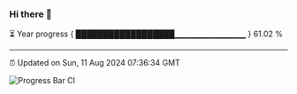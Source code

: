 ### Hi there 👋

⏳ Year progress { ██████████████████▁▁▁▁▁▁▁▁▁▁▁▁ } 61.02 %

---

⏰ Updated on Sun, 11 Aug 2024 07:36:34 GMT

![Progress Bar CI](https://github.com/IshwaranRudhara/GIT-ACTION/workflows/Progress%20Bar%20CI/badge.svg)

